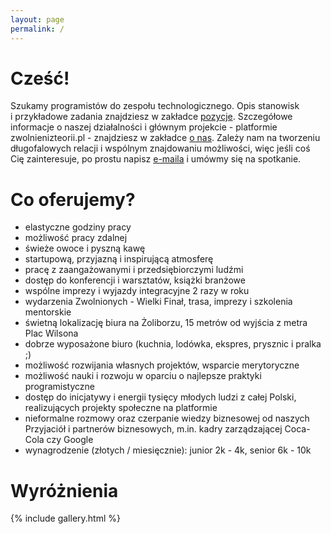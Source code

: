 ```yaml
---
layout: page
permalink: /
---
```


# Cześć!
Szukamy programistów do zespołu technologicznego. Opis stanowisk i&nbsp;przykładowe zadania znajdziesz w zakładce <a href="/pozycje.html">pozycje</a>. Szczegółowe informacje o naszej działalności i&nbsp;głównym projekcie - platformie zwolnienizteorii.pl - znajdziesz w zakładce <a href="/o-nas.html">o nas</a>. Zależy nam na tworzeniu długofalowych relacji i wspólnym znajdowaniu możliwości, więc jeśli coś Cię zainteresuje, po prostu napisz <a href="mailto:jan.horubala@gmail.com">e-maila</a> i umówmy się na spotkanie.

<div class="sws">
  <div data-index="0" class="sw" style="background-image: url('{{ site.baseurl }}/images/sw/min_s0.jpg')"></div>
  <div data-index="1" class="sw" style="background-image: url('{{ site.baseurl }}/images/sw/min_s1.jpg')"></div>
  <div data-index="2" class="sw" style="background-image: url('{{ site.baseurl }}/images/sw/min_s2.jpg')"></div>
  <div data-index="3" class="sw" style="background-image: url('{{ site.baseurl }}/images/sw/min_s3.jpg')"></div>
</div>

# Co oferujemy?
- elastyczne godziny pracy
- możliwość pracy zdalnej
- świeże owoce i&nbsp;pyszną kawę
- startupową, przyjazną i&nbsp;inspirującą atmosferę
- pracę z zaangażowanymi i&nbsp;przedsiębiorczymi ludźmi
- dostęp do konferencji i&nbsp;warsztatów, książki branżowe
- wspólne imprezy i&nbsp;wyjazdy integracyjne 2 razy w roku
- wydarzenia Zwolnionych - Wielki Finał, trasa, imprezy i&nbsp;szkolenia mentorskie
- świetną lokalizację biura na Żoliborzu, 15 metrów od wyjścia z metra Plac Wilsona
- dobrze wyposażone biuro (kuchnia, lodówka, ekspres, prysznic i&nbsp;pralka ;)
- możliwość rozwijania własnych projektów, wsparcie merytoryczne
- możliwość nauki i&nbsp;rozwoju w oparciu o najlepsze praktyki programistyczne
- dostęp do inicjatywy i energii tysięcy młodych ludzi z całej Polski, realizujących projekty społeczne na platformie
- nieformalne rozmowy oraz czerpanie wiedzy biznesowej od naszych Przyjaciół i&nbsp;partnerów biznesowych, m.in. kadry zarządzającej Coca-Cola czy Google
- wynagrodzenie (złotych / miesięcznie): junior 2k - 4k, senior 6k - 10k

<!-- # Z kim działamy?
<div class="marks">
  <div class="mark" style="background-image: url('{{ site.baseurl }}/images/partners/p2.jpg')"></div>
  <div class="mark" style="background-image: url('{{ site.baseurl }}/images/partners/p3.jpg')"></div>
  <div class="mark" style="background-image: url('{{ site.baseurl }}/images/partners/p4.jpg')"></div>
  <div class="mark" style="background-image: url('{{ site.baseurl }}/images/partners/p1.jpg')"></div>
</div>
 -->
# Wyróżnienia
<div class="marks">
  <div class="mark" style="background-image: url('{{ site.baseurl }}/images/marks/m1.jpg')"></div>
  <div class="mark" style="background-image: url('{{ site.baseurl }}/images/marks/m2.jpg')"></div>
  <div class="mark" style="background-image: url('{{ site.baseurl }}/images/marks/m8.jpg')"></div>
  <div class="mark" style="background-image: url('{{ site.baseurl }}/images/marks/m6.jpg')"></div>
  <div class="mark" style="background-image: url('{{ site.baseurl }}/images/marks/m4.jpg')"></div>
  <div class="mark" style="background-image: url('{{ site.baseurl }}/images/marks/m3.jpg')"></div>
  <div class="mark" style="background-image: url('{{ site.baseurl }}/images/marks/m7.jpg')"></div>
  <div class="mark" style="background-image: url('{{ site.baseurl }}/images/marks/m9.jpg')"></div>
  <div class="mark" style="background-image: url('{{ site.baseurl }}/images/marks/m5.jpg')"></div>
  <div class="mark" style="background-image: url('{{ site.baseurl }}/images/marks/m10.jpg')"></div>
</div>

{% include gallery.html %}

<script>
var pswpElement = document.querySelectorAll('.pswp')[0];
var items = [];

for (var i = 0; i < 10; i++) {
  items.push({
    src: '{{ site.baseurl }}/images/sw/s' + i + '.jpg',
    w: 1200,
    h: 800,
  })
}

// Initializes and opens PhotoSwipe
document.addEventListener('click', function (event) {
  if (!event.target.matches('.sw')) return;
  event.preventDefault();
  var index = parseInt(event.target.dataset.index || 0, 10);
  var gallery = new PhotoSwipe(pswpElement, PhotoSwipeUI_Default, items, { index: index });
  gallery.init();
}, false);
</script>





